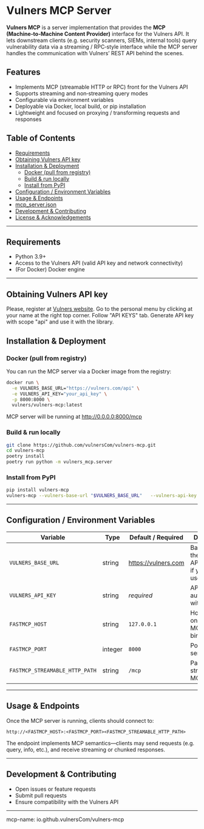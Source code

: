 # Vulners MCP Server

**Vulners MCP** is a server implementation that provides the **MCP (Machine‑to‑Machine Content Provider)** interface for the Vulners API. It lets downstream clients (e.g. security scanners, SIEMs, internal tools) query vulnerability data via a streaming / RPC‑style interface while the MCP server handles the communication with Vulners’ REST API behind the scenes.

## Features

- Implements MCP (streamable HTTP or RPC) front for the Vulners API  
- Supports streaming and non‑streaming query modes  
- Configurable via environment variables  
- Deployable via Docker, local build, or pip installation  
- Lightweight and focused on proxying / transforming requests and responses  

## Table of Contents

- [Requirements](#requirements)  
- [Obtaining Vulners API key](#Obtaining-Vulners-API-key)  
- [Installation & Deployment](#installation--deployment)  
  - [Docker (pull from registry)](#docker-pull-from-registry)  
  - [Build & run locally](#build--run-locally)  
  - [Install from PyPI](#install-from-pypi)  
- [Configuration / Environment Variables](#configuration--environment-variables)  
- [Usage & Endpoints](#usage--endpoints)  
- [mcp_server.json](#mcp_serverjson)  
- [Development & Contributing](#development--contributing)  
- [License & Acknowledgements](#license--acknowledgements)

---

## Requirements

- Python 3.9+  
- Access to the Vulners API (valid API key and network connectivity)  
- (For Docker) Docker engine  

---

## Obtaining Vulners API key

Please, register at [Vulners website](https://vulners.com).
Go to the personal menu by clicking at your name at the right top corner.
Follow "API KEYS" tab.
Generate API key with scope "api" and use it with the library.

## Installation & Deployment

### Docker (pull from registry)

You can run the MCP server via a Docker image from the registry:

```bash
docker run \
  -e VULNERS_BASE_URL="https://vulners.com/api" \
  -e VULNERS_API_KEY="your_api_key" \
  -p 8000:8000 \
  vulners/vulners-mcp:latest
```
MCP server will be running at http://0.0.0.0:8000/mcp

### Build & run locally

```bash
git clone https://github.com/vulnersCom/vulners-mcp.git
cd vulners-mcp
poetry install 
poetry run python -m vulners_mcp.server
```

### Install from PyPI

```bash
pip install vulners-mcp
vulners‑mcp --vulners-base-url "$VULNERS_BASE_URL"   --vulners-api-key "$VULNERS_API_KEY"   --host "$FASTMCP_HOST"   --port "$FASTMCP_PORT"   --streamable-path "$FASTMCP_STREAMABLE_HTTP_PATH"
```

---

## Configuration / Environment Variables

| Variable                       | Type    | Default / Required  | Description                                                     |
|--------------------------------|---------|---------------------|-----------------------------------------------------------------|
| `VULNERS_BASE_URL`             | string  | https://vulners.com | Base URL for the Vulners API, override if you want to use proxy |
| `VULNERS_API_KEY`              | string  | *required*          | API key for authenticating with Vulners                         |
| `FASTMCP_HOST`                 | string  | `127.0.0.1`         | Host/interface on which MCP server binds                        |
| `FASTMCP_PORT`                 | integer | `8000`              | Port for MCP server                                             |
| `FASTMCP_STREAMABLE_HTTP_PATH` | string  | `/mcp`              | Path for the streamable MCP endpoint                            |

---

## Usage & Endpoints

Once the MCP server is running, clients should connect to:

```
http://<FASTMCP_HOST>:<FASTMCP_PORT><FASTMCP_STREAMABLE_HTTP_PATH>
```

The endpoint implements MCP semantics—clients may send requests (e.g. query, info, etc.), and receive streaming or chunked responses.

---

## Development & Contributing

- Open issues or feature requests  
- Submit pull requests
- Ensure compatibility with the Vulners API  

---

mcp-name: io.github.vulnersCom/vulners-mcp